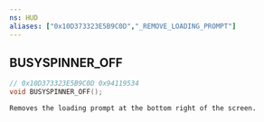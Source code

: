 ```yaml
---
ns: HUD
aliases: ["0x10D373323E5B9C0D","_REMOVE_LOADING_PROMPT"]
---
```

## BUSYSPINNER_OFF

```c
// 0x10D373323E5B9C0D 0x94119534
void BUSYSPINNER_OFF();
```

```
Removes the loading prompt at the bottom right of the screen.
```

